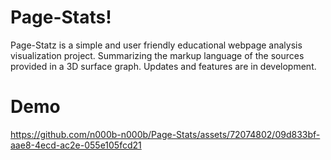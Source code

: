 # Page-Stats!
Page-Statz is a simple and user friendly educational webpage analysis visualization project. Summarizing the markup language of the sources provided in a 3D surface graph. Updates and features are in development.

# Demo

https://github.com/n000b-n000b/Page-Stats/assets/72074802/09d833bf-aae8-4ecd-ac2e-055e105fcd21

